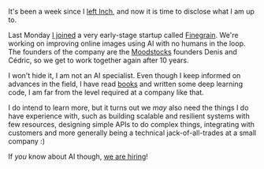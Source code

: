 <!--@
  title="Joining Finegrain"
  published="2023-03-31 22:15:00"
  description = "New job, old friends and AI."
-->

It's been a week since I [left Inch](https://blog.separateconcerns.com/2023-03-11-leaving-inch.html), and now it is time to disclose what I am up to.

Last Monday [I joined](https://twitter.com/pchapuis/status/1640254206148767745) a very early-stage startup called [Finegrain](https://finegrain.ai). We're working on improving online images using AI with no humans in the loop. The founders of the company are the [Moodstocks](https://blog.separateconcerns.com/2013-06-20-three-years-proprietary-projects.html) founders Denis and Cédric, so we get to work together again after 10 years.

I won't hide it, I am not an AI specialist. Even though I keep informed on advances in the field, I have read [books](https://www.manning.com/books/deep-learning-with-python-second-edition) and written some deep learning code, I am far from the level required at a company like that.

I do intend to learn more, but it turns out we *may* also need the things I do have experience with, such as building scalable and resilient systems with few resources, designing simple APIs to do complex things, integrating with customers and more generally being a technical jack-of-all-trades at a small company :)

If *you* know about AI though, [we are hiring](https://finegrain.ai/jobs/openings/)!
